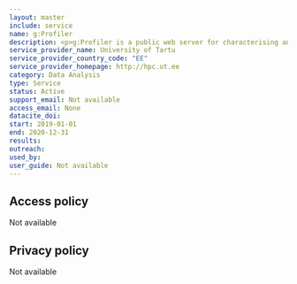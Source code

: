 ```yaml
---
layout: master
include: service
name: g:Profiler
description: <p>g:Profiler is a public web server for characterising and manipulating gene lists. g:Profiler has a simple user-friendly web interface with powerful visualisations and is currently available for 400+ species, including mammals, plants, fungi, insects from Ensembl and Ensembl Genomes. g:Profiler is updated approximately in every three months and follows quarterly releases of Ensembl databases. g:Profiler tool set consists of the following tools:</p>
service_provider_name: University of Tartu
service_provider_country_code: "EE"
service_provider_homepage: http://hpc.ut.ee
category: Data Analysis
type: Service
status: Active
support_email: Not available
access_email: None
datacite_doi: 
start: 2019-01-01
end: 2020-12-31
results:
outreach:
used_by: 
user_guide: Not available
---
```



## Access policy
Not available

## Privacy policy
Not available
